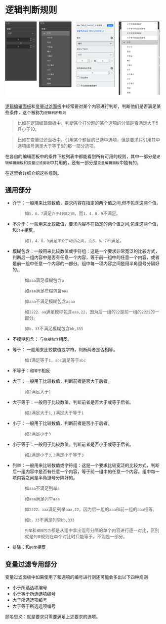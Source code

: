 # 逻辑判断规则

<img src='./images/opr-role.png'>

[逻辑编辑面板](./logic-editor.md)和[变量过滤面板](../variable/filter.md)中经常要对某个内容进行判断，判断他们是否满足某些条件，这个被称为`逻辑判断规则`

> 比如在逻辑编辑面板中，判断某个打分题的某个选项的分值是否满足大于5且小于10。

> 比如在变量过滤面板中，引用某个题目的已选中选项，但是要求只引用其中选项编号满足大于等于5的那一部分选项。

在各自的编辑面板中的条件下拉列表中都能看到所有可用的规则，其中一部分是`逻辑编辑面板`和`变量过滤面板`中共用的，还有一部分是`变量编辑面板`中独有的。

在这里会详细介绍这些规则。

## 通用部分

+ 介于：一般用来比较数值，要求内容在指定的两个值之间,但不包含这两个值。
    > 如`5，6，7`满足`介于4到8之间`，而`1，4，8，9`不满足。

+ 不介于：一般用来比较数值，要求内容不在指定的两个值之间,包含这两个值，和`介于`相反。
    > 如`1，4，8，9`满足`不介于4到8之间`，而`5，6，7`不满足。

+ 模糊包含：一般用来比较数值或字符组：这是一个要求非常宽泛的比较方式，判断后一组内容中是否有任意一个内容，等于前一组中的任意一个内容，或者是前一组中任意一个内容的一部分。组中每一项内容之间是用半角逗号分隔好的。
    > 如`aaa`满足模糊包含`a`

    > 如`aaa`满足模糊包含`aaa`

    > 如`aaa`不满足模糊包含`aaaa`

    > 如`2222，aa`满足模糊包含`aaa,22`，因为后一组的`22`是前一组的`2222`的一部分。

    > 如`b，33`不满足模糊包含`bb,333`

+ 不模糊包含： 与`模糊包含`相反。

+ 等于： 一般用来比较数值或字符，判断两者是否相等。
    > 如`1`满足等于`1`，`abc`满足等于`abc`

+ 不等于：和`等于`相反

+ 大于：一般用于比较数值，判断前者是否大于后者。
    > 如`2`满足大于`1`

+ 大于等于：一般用于比较数值，判断前者是否大于或等于后者。
    > 如`2`满足大于`1`, `1`满足大于等于`1`

+ 小于：一般用于比较数值，判断前者是否小于后者。
    > 如`2`满足小于`3`

+ 小于等于：一般用于比较数值，判断前者是否小于或等于后者。
    > 如`2`满足小于`3`, `3`满足小于等于`3`    

+ 列举：一般用来比较数值或字符组：这是一个要求比较宽泛的比较方式，判断后一组内容中是否有任意一个内容，等于前一组中的任意一个内容。组中每一项内容之间是半角逗号分隔好的。
    > 如`aaa`不满足列举`a`

    > 如`aaa`满足列举`aaa`

    > 如`2222，aaa`满足列举`aaa,22`，因为后一组的`aaa`和前一组的`aaa`相等。

    > 如`b，33`不满足列举`bb,333`

    > `列举`和`模糊包含`都是从组中拿出逗号分隔的单个内容进行逐一对比，区别就是`列举`规则在单个对比时只能等于，不能是一部分。


+ 排除：和`列举`相反 


## 变量过滤专用部分
变量过滤面板中如果使用了和选项的编号进行则还可能会多出以下四种规则

+ 小于所选选项编号
+ 小于等于所选选项编号
+ 大于所选选项编号
+ 大于等于所选选项编号

顾名思义：就是要求只需要满足上述要求的选项。